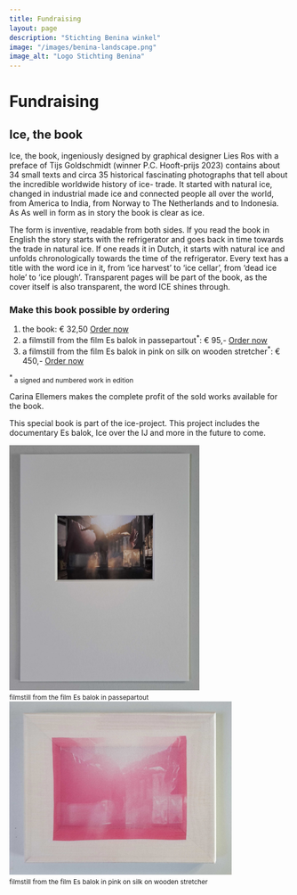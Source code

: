 ```yaml
---
title: Fundraising
layout: page
description: "Stichting Benina winkel"
image: "/images/benina-landscape.png"
image_alt: "Logo Stichting Benina"
---
```

# Fundraising

## Ice, the book
Ice, the book, ingeniously designed by graphical designer Lies Ros with a preface of Tijs Goldschmidt (winner P.C. Hooft-prijs 2023) contains about 34 small texts and circa 35 historical fascinating photographs that tell about the incredible worldwide history of ice- trade. It started with natural ice, changed in industrial made ice and connected people all over the world, from America to India, from Norway to The Netherlands and to Indonesia. As As well in form as in story the book is clear as ice.

The form is inventive, readable from both sides. If you read the book in English the story starts with the refrigerator and goes back in time towards the trade in natural ice. If one reads it in Dutch, it starts with natural ice and unfolds chronologically towards the time of the refrigerator. Every text has a title with the word ice in it, from ‘ice harvest’ to ‘ice cellar’, from ‘dead ice hole’ to ‘ice plough’. Transparent pages will be part of the book, as the cover itself is also transparent, the word ICE shines through.

### Make this book possible by ordering

1. the book: € 32,50 [Order now](https://useplink.com/payment/dbF31lqk9SWb9UzgZ6FoS/)
2. a filmstill from the film Es balok in passepartout<sup>*</sup>: € 95,-  [Order now](https://useplink.com/payment/l229MHKUfxAg1nkPNKryu/)
3. a filmstill from the film Es balok in pink on silk on wooden stretcher<sup>*</sup>: € 450,- [Order now](https://useplink.com/payment/FkRvfvhMsrc34PpKzfc1z/)

<sup>*</sup><small> a signed and numbered work in edition</small>

Carina Ellemers makes the complete profit of the sold works available for the book.

This special book is part of the ice-project. This project includes the documentary Es balok, Ice over the IJ and more in the future to come.

<div class="flexbox">

<img width="342" class="donor-logo" alt="Filmstill in passpartout" src="/images/filmstill-passepartout.jpg">
<br><small>filmstill from the film Es balok in passepartout</small>

<img width="400" class="donor-logo" alt="Filmstill from the film Es balok in pink on silk on wooden stretcher" src="/images/pink-on-silk.jpeg">
<br><small>filmstill from the film Es balok in pink on silk on wooden stretcher</small>

</div>
